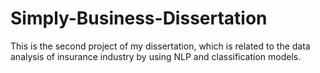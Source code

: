 # Simply-Business-Dissertation
This is the second project of my dissertation, which is related to the data analysis of insurance industry by using NLP and classification models.
